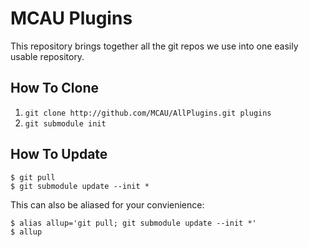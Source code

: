 # MCAU Plugins

This repository brings together all the git repos we use into one easily usable
repository.

## How To Clone

1. `git clone http://github.com/MCAU/AllPlugins.git plugins`
2. `git submodule init`

## How To Update

	$ git pull
	$ git submodule update --init *

This can also be aliased for your convienience:

    $ alias allup='git pull; git submodule update --init *'
	$ allup